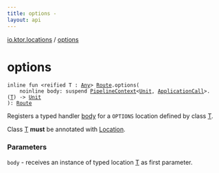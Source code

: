 ```yaml
---
title: options - 
layout: api
---
```


<div class='api-docs-breadcrumbs'><a href="index.html">io.ktor.locations</a> / <a href="./options.html">options</a></div>

# options

<div class="signature"><code><span class="keyword">inline</span> <span class="keyword">fun </span><span class="symbol">&lt;</span><span class="keyword">reified</span>&nbsp;<span class="identifier">T</span>&nbsp;<span class="symbol">:</span>&nbsp;<a href="https://kotlinlang.org/api/latest/jvm/stdlib/kotlin/-any/index.html"><span class="identifier">Any</span></a><span class="symbol">&gt;</span> <a href="../io.ktor.routing/-route/index.html"><span class="identifier">Route</span></a><span class="symbol">.</span><span class="identifier">options</span><span class="symbol">(</span><br/>&nbsp;&nbsp;&nbsp;&nbsp;<span class="keyword">noinline</span> <span class="parameterName" id="io.ktor.locations$options(io.ktor.routing.Route, kotlin.SuspendFunction2((io.ktor.util.pipeline.PipelineContext((kotlin.Unit, io.ktor.application.ApplicationCall)), io.ktor.locations.options.T, )))/body">body</span><span class="symbol">:</span>&nbsp;<span class="keyword">suspend </span><a href="../io.ktor.util.pipeline/-pipeline-context/index.html"><span class="identifier">PipelineContext</span></a><span class="symbol">&lt;</span><a href="https://kotlinlang.org/api/latest/jvm/stdlib/kotlin/-unit/index.html"><span class="identifier">Unit</span></a><span class="symbol">,</span>&nbsp;<a href="../io.ktor.application/-application-call/index.html"><span class="identifier">ApplicationCall</span></a><span class="symbol">&gt;</span><span class="symbol">.</span><span class="symbol">(</span><a href="options.html#T"><span class="identifier">T</span></a><span class="symbol">)</span>&nbsp;<span class="symbol">-&gt;</span>&nbsp;<a href="https://kotlinlang.org/api/latest/jvm/stdlib/kotlin/-unit/index.html"><span class="identifier">Unit</span></a><br/><span class="symbol">)</span><span class="symbol">: </span><a href="../io.ktor.routing/-route/index.html"><span class="identifier">Route</span></a></code></div>

Registers a typed handler <a href="options.html#io.ktor.locations$options(io.ktor.routing.Route, kotlin.SuspendFunction2((io.ktor.util.pipeline.PipelineContext((kotlin.Unit, io.ktor.application.ApplicationCall)), io.ktor.locations.options.T, )))/body">body</a> for a <code>OPTIONS</code> location defined by class <a href="options.html#T">T</a>.

Class <a href="options.html#T">T</a> **must** be annotated with <a href="-location/index.html">Location</a>.

### Parameters

<code>body</code> - receives an instance of typed location <a href="options.html#T">T</a> as first parameter.